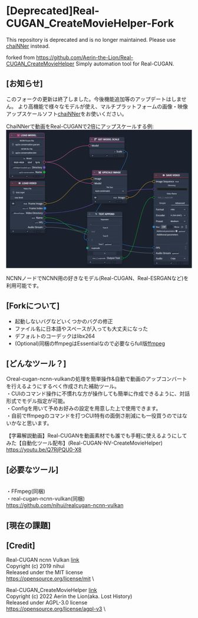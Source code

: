 # [Deprecated]Real-CUGAN_CreateMovieHelper-Fork

This repository is deprecated and is no longer maintained. Please use [chaiNNer](https://github.com/chaiNNer-org/chaiNNer) instead.

forked from https://github.com/Aerin-the-Lion/Real-CUGAN_CreateMovieHelper
Simply automation tool for Real-CUGAN. 

## [お知らせ]
このフォークの更新は終了しました。今後機能追加等のアップデートはしません。
より高機能で様々なモデルが使え、マルチプラットフォームの画像・映像アップスケールソフト[chaiNNer](https://github.com/chaiNNer-org/chaiNNer)をお使いください。

ChaiNNerで動画をReal-CUGANで2倍にアップスケールする例:
![例](chaiNNer-Untitled-2024-7-27_16-24.png)

NCNNノードでNCNN用の好きなモデル(Real-CUGAN、Real-ESRGANなど)を利用可能です。

## [Forkについて]

- 起動しないバグなどいくつかのバグの修正
- ファイル名に日本語やスペースが入っても大丈夫になった
- デフォルトのコーデックはlibx264
- (Optional)同梱のffmpegはEssentialなので必要ならfull版[ffmpeg](https://www.gyan.dev/ffmpeg/builds/)

## [どんなツール？]
○real-cugan-ncnn-vulkanの処理を簡単操作&自動で動画のアップコンバートを行えるようにするべく作成された補助ツール。
<br>・CUIのコマンド操作に不慣れな方が操作しても簡単に作成できるように、対話形式でモデル指定が可能。
<br>・Configを用いて予めお好みの設定を用意した上で使用できます。
<br>・自前でffmpegのコマンドを打つCUI特有の面倒さ削減にも一役買うのではないかなと思います。

【字幕解説動画】Real-CUGANを動画素材でも誰でも手軽に使えるようにしてみた【自動化ツール配布】(Real-CUGAN-NV-CreateMovieHelper)
https://youtu.be/Q7RjPQU0-X8

## [必要なツール]
<br>・FFmpeg(同梱)
<br>・real-cugan-ncnn-vulkan(同梱)
<br>https://github.com/nihui/realcugan-ncnn-vulkan

## [現在の課題]

## [Credit]
Real-CUGAN ncnn Vulkan [link](https://github.com/nihui/realcugan-ncnn-vulkan) \
Copyright (c) 2019 nihui \
Released under the MIT license \
https://opensource.org/license/mit \

Real-CUGAN_CreateMovieHelper [link](https://github.com/Aerin-the-Lion/Real-CUGAN_CreateMovieHelper) \
Copyright (c) 2022 Aerin the Lion(aka. Lost History) \
Released under AGPL-3.0 license \
https://opensource.org/license/agpl-v3 \



